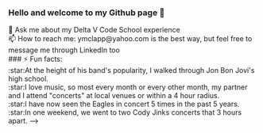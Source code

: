 ### Hello and welcome to my Github page 👋

<!--
**ymclapp/ymclapp** is a ✨ _special_ ✨ repository because its `README.md` (this file) appears on your GitHub profile.

Here are some ideas to get you started:

🔭 I’m currently working on an ecommerce project for my 401 class. 
<br/>
🌱 I’m currently learning Razor Pages, MVC, SendGrid, registering users, and logging in users  
<br/>
<! ---- 👯 I’m looking to collaborate on ... ---!>
<! ---- 🤔 I’m looking for help with ...---!>
💬 Ask me about my Delta V Code School experience
<br/>
📫 How to reach me: ymclapp@yahoo.com is the best way, but feel free to message me through LinkedIn too
<br/>
<! ---- 😄 Pronouns: ...---!>
###  ⚡ Fun facts: 
<br/>
  :star:At the height of his band's popularity, I walked through Jon Bon Jovi's high school.  
<br/>
  :star:I love music, so most every month or every other month, my partner and I attend "concerts" at local venues or within a 4 hour radius.  
<br/>
  :star:I have now seen the Eagles in concert 5 times in the past 5 years. 
<br/>
  :star:In one weekend, we went to two Cody Jinks concerts that 3 hours apart.  
-->

